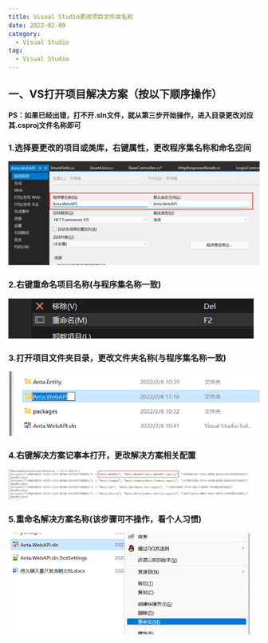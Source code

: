 ```yaml
---
title: Visual Studio更改项目文件夹名称
date: 2022-02-09
category:
  - Visual Studio
tag:
  - Visual Studio
---
```


<!-- more -->

## 一、VS打开项目解决方案（按以下顺序操作）

**PS：如果已经出错，打不开.sln文件，就从第三步开始操作，进入目录更改对应其.csproj文件名称即可**
### 1.选择要更改的项目或类库，右键属性，更改程序集名称和命名空间
![](https://raw.githubusercontent.com/dennis-dong/picgo-library/master/images/blogs/2078491-20220209103030217-1995679423.png)

### 2.右键重命名项目名称(与程序集名称一致)
![](https://raw.githubusercontent.com/dennis-dong/picgo-library/master/images/blogs/2078491-20220209103247395-2069253543.png)

### 3.打开项目文件夹目录，更改文件夹名称(与程序集名称一致)
![](https://raw.githubusercontent.com/dennis-dong/picgo-library/master/images/blogs/2078491-20220209103426849-1502670637.png)

### 4.右键解决方案记事本打开，更改解决方案相关配置
![](https://raw.githubusercontent.com/dennis-dong/picgo-library/master/images/blogs/2078491-20220209103625307-182146979.png)

### 5.重命名解决方案名称(该步骤可不操作，看个人习惯)
![](https://raw.githubusercontent.com/dennis-dong/picgo-library/master/images/blogs/2078491-20220209103732552-1470177470.png)